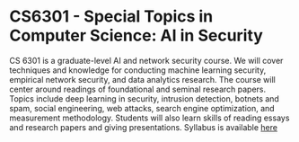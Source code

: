 # CS6301 - Special Topics in Computer Science: AI in Security
CS 6301 is a graduate-level AI and network security course. We will cover techniques and knowledge for conducting 
machine learning security, empirical network security, and data analytics research. The course will center around
readings of foundational and seminal research papers. Topics include deep learning in security, intrusion detection,
botnets and spam, social engineering, web attacks, search engine optimization, and measurement methodology. Students 
will also learn skills of reading essays and research papers and giving presentations. Syllabus is available [here](https://github.com/quocdat32461997/machine-learning-portfolio/blob/master/ai-security-course/Syllabus.pdf)